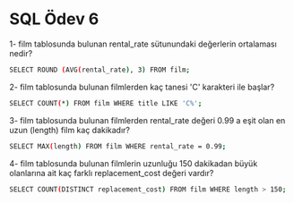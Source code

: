 # SQL Ödev 6

1- film tablosunda bulunan rental_rate sütunundaki değerlerin ortalaması nedir?

```bash
SELECT ROUND (AVG(rental_rate), 3) FROM film;
```

2- film tablosunda bulunan filmlerden kaç tanesi 'C' karakteri ile başlar?

```bash
SELECT COUNT(*) FROM film WHERE title LIKE 'C%';
```

3- film tablosunda bulunan filmlerden rental_rate değeri 0.99 a eşit olan en uzun (length) film kaç dakikadır?

```bash
SELECT MAX(length) FROM film WHERE rental_rate = 0.99;
```

4- film tablosunda bulunan filmlerin uzunluğu 150 dakikadan büyük olanlarına ait kaç farklı replacement_cost değeri vardır?

```bash
SELECT COUNT(DISTINCT replacement_cost) FROM film WHERE length > 150;
```
